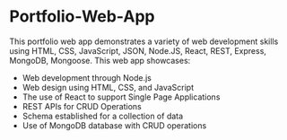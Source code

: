 # Portfolio-Web-App
This portfolio web app demonstrates a variety of web development skills using HTML, CSS, JavaScript, JSON, Node.JS, React, REST, Express, MongoDB, Mongoose.
This web app showcases:
- Web development through Node.js
- Web design using HTML, CSS, and JavaScript
- The use of React to support Single Page Applications
- REST APIs for CRUD Operations
- Schema established for a collection of data
- Use of MongoDB database with CRUD operations
